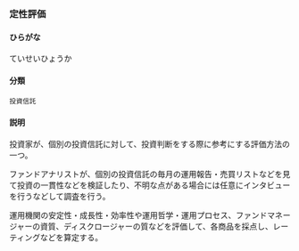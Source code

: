 <div style="display:none;">

## [あ行](securities-terms?id=あ行)
## [か行](securities-terms?id=か行)
## [さ行](securities-terms?id=さ行)
## [た行](securities-terms?id=た行)

</div>

### 定性評価

#### ひらがな

ていせいひょうか

#### 分類

`投資信託`

#### 説明

投資家が、個別の投資信託に対して、投資判断をする際に参考にする評価方法の一つ。
ファンドアナリストが、個別の投資信託の毎月の運用報告・売買リストなどを見て投資の一貫性などを検証したり、不明な点がある場合には任意にインタビューを行うなどして調査を行う。
運用機関の安定性・成長性・効率性や運用哲学・運用プロセス、ファンドマネージャーの資質、ディスクロージャーの質などを評価して、各商品を採点し、レーティングなどを算定する。

<div style="display:none;">

## [な行](securities-terms?id=な行)
## [は行](securities-terms?id=は行)
## [ま行](securities-terms?id=ま行)
## [や行](securities-terms?id=や行)
## [ら行](securities-terms?id=ら行)
## [わ行](securities-terms?id=わ行)
## [英数字・記号](securities-terms?id=英数字・記号)

</div>

